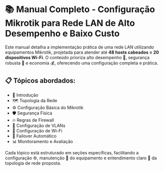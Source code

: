 # 📚 Manual Completo - Configuração Mikrotik para Rede LAN de Alto Desempenho e Baixo Custo

Este manual detalha a implementação prática de uma rede LAN utilizando equipamentos Mikrotik, projetada para atender até **48 hosts cabeados** e **20 dispositivos Wi-Fi**. O conteúdo prioriza alto desempenho 🚀, segurança robusta 🔐 e economia 💰, oferecendo uma configuração completa e prática.

## 📋 Tópicos abordados:


- 📘 Introdução
- 🗺️ Topologia da Rede
- ⚙️ Configuração Básica do Mikrotik
- 🛡️ Segurança Física
- 🔥 Regras de Firewall
- 🔀 Configuração de VLANs
- 📶 Configuração de Wi-Fi
- 🔄 Failover Automático
- 📊 Monitoramento e Avaliação


Cada tópico está estruturado em seções específicas, facilitando a configuração ⚙️, manutenção 🔧 do equipamento e entendimento claro 📐 da topologia de rede proposta.